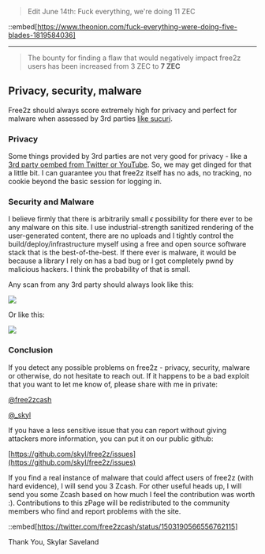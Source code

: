 > Edit June 14th:
> Fuck everything, we're doing 11 ZEC

::embed[https://www.theonion.com/fuck-everything-were-doing-five-blades-1819584036]

---

> The bounty for finding a flaw that would negatively impact free2z users has been increased from 3 ZEC to **7 ZEC**


## Privacy, security, malware

Free2z should always score extremely high for privacy and perfect for malware when assessed by 3rd parties [like sucuri](https://sitecheck.sucuri.net/results/free2z.com).

### Privacy

Some things provided by 3rd parties are not very good for privacy - like a [3rd party oembed from Twitter or YouTube](https://free2z.cash/embeds). So, we may get dinged for that a little bit. I can guarantee you that free2z itself has no ads, no tracking, no cookie beyond the basic session for logging in.

### Security and Malware

I believe firmly that there is arbitrarily small $\epsilon$ possibility for there ever to be any malware on this site. I use industrial-strength sanitized rendering of the user-generated content, there are no uploads and I tightly control the build/deploy/infrastructure myself using a free and open source software stack that is the best-of-the-best. If there ever is malware, it would be because a library I rely on has a bad bug or I got completely pwnd by malicious hackers. I think the probability of that is small.

Any scan from any 3rd party should always look like this:

![](https://live.staticflickr.com/65535/51944457173_cc60d5ce3d_h.jpg)

Or like this:

![](https://live.staticflickr.com/65535/51945075045_553a4629b9_o.png)

### Conclusion

If you detect any possible problems on free2z - privacy, security, malware or otherwise, do not hesitate to reach out. If it happens to be a bad exploit that you want to let me know of, please share with me in private:

[@free2zcash](https://twitter.com/free2zcash)

[@_skyl](https://twitter.com/_skyl)

If you have a less sensitive issue that you can report without giving attackers more information, you can put it on our public github:

[https://github.com/skyl/free2z/issues](https://github.com/skyl/free2z/issues)

If you find a real instance of malware that could affect users of free2z (with hard evidence), I will send you 3 Zcash. For other useful heads up, I will send you some Zcash based on how much I feel the contribution was worth :). Contributions to this zPage will be redistributed to the community members who find and report problems with the site.

::embed[https://twitter.com/free2zcash/status/1503190566556762115]


Thank You,
Skylar Saveland